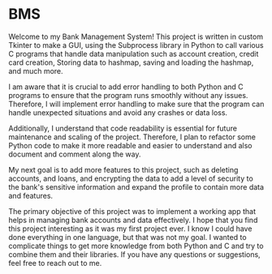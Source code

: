 # BMS
Welcome to my Bank Management System! This project is written in custom Tkinter to make a GUI, using the Subprocess library in Python to call various C programs that handle data manipulation such as account creation, credit card creation, Storing data to hashmap, saving and loading the hashmap, and much more.

I am aware that it is crucial to add error handling to both Python and C programs to ensure that the program runs smoothly without any issues. Therefore, I will implement error handling to make sure that the program can handle unexpected situations and avoid any crashes or data loss.

Additionally, I understand that code readability is essential for future maintenance and scaling of the project. Therefore, I plan to refactor some Python code to make it more readable and easier to understand and also document and comment along the way.

My next goal is to add more features to this project, such as deleting accounts, and loans, and encrypting the data to add a level of security to the bank's sensitive information and expand the profile to contain more data and features.

The primary objective of this project was to implement a working app that helps in managing bank accounts and data effectively. I hope that you find this project interesting as it was my first project ever. I know I could have done everything in one language, but that was not my goal. I wanted to complicate things to get more knowledge from both Python and C and try to combine them and their libraries. If you have any questions or suggestions, feel free to reach out to me.
